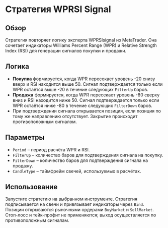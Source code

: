 # Стратегия WPRSI Signal

## Обзор
Стратегия повторяет логику эксперта WPRSIsignal из MetaTrader. Она сочетает индикаторы Williams Percent Range (WPR) и Relative Strength Index (RSI) для генерации сигналов покупки и продажи.

## Логика
- **Покупка** формируется, когда WPR пересекает уровень -20 снизу вверх и RSI находится выше 50. Сигнал подтверждается только если WPR остаётся выше -20 в течение следующих `FilterUp` баров.
- **Продажа** формируется, когда WPR пересекает уровень -80 сверху вниз и RSI находится ниже 50. Сигнал подтверждается только если WPR остаётся ниже -80 в течение следующих `FilterDown` баров.
- При подтверждении сигнала открывается позиция, если позиция по тому же направлению отсутствует. Закрытие происходит противоположным сигналом.

## Параметры
- `Period` – период расчёта WPR и RSI.
- `FilterUp` – количество баров для подтверждения сигнала на покупку.
- `FilterDown` – количество баров для подтверждения сигнала на продажу.
- `CandleType` – таймфрейм свечей, используемых в расчётах.

## Использование
Запустите стратегию на выбранном инструменте. Стратегия подписывается на свечи и привязывает индикаторы через `Bind`. Позиции открываются рыночными ордерами `BuyMarket` и `SellMarket`. Стоп-лосс и тейк-профит не применяются; выход осуществляется по противоположным сигналам.
